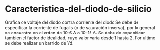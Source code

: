 # Caracteristica-del-diodo-de-silicio
Grafica de voltaje del diodo contra corriente del diodo
Se debe de especificar la corriente de fuga Is (o de saturación inversa), por lo general 
se encuentra en el orden de 10-6 A a 10-15 A.
Se debe de especificar tambien el factor de idealidad, cuyo valor varia desde 1 hasta 2. 
Por ultimo se debe realizar un barrido de Vd. 
